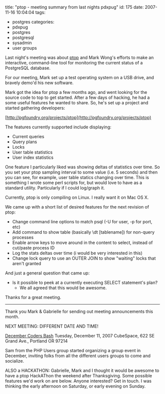 title: "ptop - meeting summary from last nights pdxpug"
id: 175
date: 2007-11-16 10:04:04
tags: 
- postgres
categories: 
- pdxpug
- postgres
- postgresql
- sysadmin
- user groups

Last night's meeting was about [ptop](http://pgfoundry.org/projects/ptop) and Mark Wong's efforts to make an interactive, command-line tool for monitoring the current status of a PostgreSQL database.

For our meeting, Mark set up a test operating system on a USB drive, and bravely demo'd his new software.

Mark got the idea for ptop a few months ago, and went looking for the source code to top to get started. After a few days of hacking, he had a some useful features he wanted to share. So, he's set up a project and started gathering developers:

[http://pgfoundry.org/projects/ptop](http://pgfoundry.org/projects/ptop)

The features currently supported include displaying:

*   Current queries
*   Query plans
*   Locks
*   User table statistics
*   User index statistics

<!--more-->

One feature I particularly liked was showing deltas of statistics over time. So you set your ptop sampling interval to some value (i.e. 5 seconds) and then you can see, for example, user table statics
changing over time. This is something I wrote some perl scripts for, but would love to have as a standard utility.  Particularly if I could log/graph it.

Currently, ptop is only compiling on Linux. I really want it on Mac OS X.

We came up with a short list of desired features for the next revision of ptop:

*   Change command line options to match psql (-U for user, -p for port, etc)
*   Add command to show table (basically \dt [tablename]) for non-query processes
*   Enable arrow keys to move around in the content to select, instead
of cut/paste process ID
*   Log the stats deltas over time (i would be very interested in this)
*   Change lock query to use an OUTER JOIN to show "waiting" locks that
aren't granted

And just a general question that came up:

*   Is it possible to peek at a currently executing SELECT statement's plan?
       - We all agreed that this would be awesome.

Thanks for a great meeting.

* * *

Thank you Mark & Gabrielle for sending out meeting announcements this month.

NEXT MEETING: DIFFERENT DATE AND TIME!

[December Coders Bash](http://pdxgroups.pbwiki.org/2007%20December%20Coders%20Social)
Tuesday, December 11, 2007
CubeSpace, 622 SE Grand Ave., Portland OR 97214

Sam from the PHP Users group started organizing a group event in
December, inviting folks from all the different users groups to come
and socialize.

ALSO a HACKATHON:
Gabrielle, Mark and I thought it would be awesome to have a ptop HackAThon the weekend after Thanksgiving. Some possible features we'd work on are below. Anyone interested? Get in touch.  I was thinking the early afternoon on Saturday, or early evening on Sunday.
